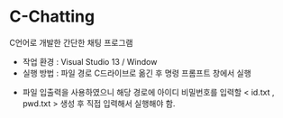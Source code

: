 # C-Chatting

C언어로 개발한 간단한 채팅 프로그램

- 작업 환경 : Visual Studio 13 / Window
- 실행 방법 : 파일 경로 C드라이브로 옮긴 후 명령 프롬프트 창에서 실행
* 파일 입출력을 사용하였으니 해당 경로에 아이디 비밀번호를 입력할 < id.txt , pwd.txt > 생성 후 직접 입력해서 실행해야 함.



